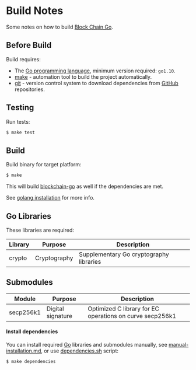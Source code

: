 Build Notes
===========
Some notes on how to build [Block Chain Go](https://github.com/YuriyLisovskiy/blockchain-go).

Before Build
---------------------
Build requires:
* The [Go programming language](https://golang.org), minimum version required: `go1.10`.
* [make](https://www.gnu.org/software/make/manual/make.html) - automation tool to build the project automatically.
* [git](https://git-scm.com) - version control system to download dependencies from [GitHub](https://github.com) repositories.

Testing
---------------------
Run tests:
```bash
$ make test
```

Build
---------------------
Build binary for target platform:
```bash
$ make
```

This will build [blockchain-go](https://github.com/YuriyLisovskiy/blockchain-go) as well if the dependencies are met.

See [golang installation](https://golang.org/doc/install) for more info.

Go Libraries
---------------------
These libraries are required:

 Library     | Purpose          | Description
 ------------|------------------|----------------------
 crypto      | Cryptography     | Supplementary Go cryptography libraries

Submodules
---------------------
Module      | Purpose                  | Description
------------|--------------------------|----------------------
secp256k1   | Digital signature        | Optimized C library for EC operations on curve secp256k1

#### Install dependencies
You can install required [Go](https://golang.org) libraries and submodules manually, see [manual-installation.md](manual-installation.md),
or use [dependencies.sh](../dependencies.sh) script:
```bash
$ make dependencies
```
